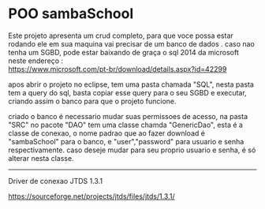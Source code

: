 # POO sambaSchool



Este projeto apresenta um crud completo, para que voce possa estar rodando ele em sua maquina  vai precisar de um banco de dados .
caso nao tenha um SGBD, pode estar baixando de graça o sql 2014 da microsoft neste endereço :  
https://www.microsoft.com/pt-br/download/details.aspx?id=42299

apos abrir  o projeto no eclipse,  tem uma pasta chamada "SQL", nesta pasta tem a query do sql, basta copiar esse query para o seu SGBD e 
executar, criando assim o banco para que o projeto funcione.

criado o banco  é necessario mudar suas permissoes de acesso, na pasta "SRC" no pacote "DAO" tem  uma classe chamda "GenericDao", 
esta é a classe de conexao, o nome padrao que  ao fazer download é "sambaSchool" para o banco, e "user","password" para usuario
e senha respectivamente. caso deseje mudar para seu proprio usuario e senha, é só alterar nesta classe.
 
 
 
-------------------------------------------------------------------------------------------
 Driver de conexao JTDS 1.3.1
 
https://sourceforge.net/projects/jtds/files/jtds/1.3.1/
